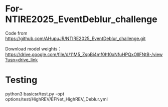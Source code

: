 # For-NTIRE2025_EventDeblur_challenge

Code from https://github.com/AHupuJR/NTIRE2025_EventDeblur_challenge.git

Download model weights： https://drive.google.com/file/d/11M5_ZspBi4mf0h10xNfuHPQxOllFNtB-/view?usp=drive_link

# Testing

python3 basicsr/test.py -opt options/test/HighREV/EFNet_HighREV_Deblur.yml
